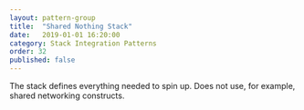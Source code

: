 ```yaml
---
layout: pattern-group
title:  "Shared Nothing Stack"
date:   2019-01-01 16:20:00
category: Stack Integration Patterns
order: 32
published: false
---
```


The stack defines everything needed to spin up. Does not use, for example, shared networking constructs.
